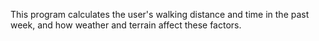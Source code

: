 This program calculates the user's walking distance and time in the past week, and how weather and terrain affect these factors.
